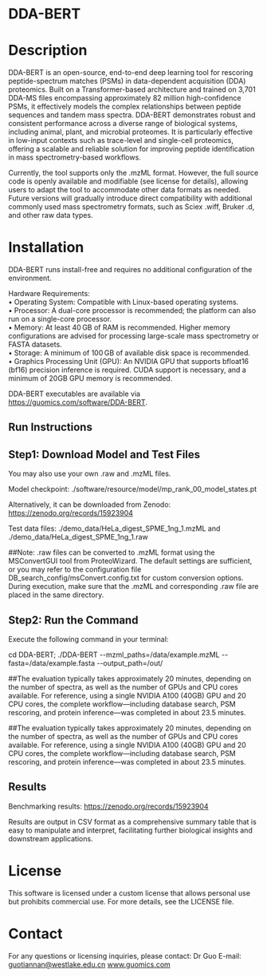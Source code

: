 # DDA-BERT
# Description
DDA-BERT is an open-source, end-to-end deep learning tool for rescoring peptide-spectrum matches (PSMs) in data-dependent acquisition (DDA) proteomics. Built on a Transformer-based architecture and trained on 3,701 DDA-MS files encompassing approximately 82 million high-confidence PSMs, it effectively models the complex relationships between peptide sequences and tandem mass spectra. DDA-BERT demonstrates robust and consistent performance across a diverse range of biological systems, including animal, plant, and microbial proteomes. It is particularly effective in low-input contexts such as trace-level and single-cell proteomics, offering a scalable and reliable solution for improving peptide identification in mass spectrometry-based workflows.

Currently, the tool supports only the .mzML format. However, the full source code is openly available and modifiable (see license for details), allowing users to adapt the tool to accommodate other data formats as needed. Future versions will gradually introduce direct compatibility with additional commonly used mass spectrometry formats, such as Sciex .wiff, Bruker .d, and other raw data types.

# Installation
DDA-BERT runs install-free and requires no additional configuration of the environment. 

Hardware Requirements:  
•	Operating System: Compatible with Linux-based operating systems.  
•	Processor: A dual-core processor is recommended; the platform can also run on a single-core processor.  
•	Memory: At least 40 GB of RAM is recommended. Higher memory configurations are advised for processing large-scale mass spectrometry or FASTA datasets.  
•	Storage: A minimum of 100 GB of available disk space is recommended.  
•	Graphics Processing Unit (GPU): An NVIDIA GPU that supports bfloat16 (bf16) precision inference is required. CUDA support is necessary, and a minimum of 20GB GPU memory is recommended.

DDA-BERT executables are available via https://guomics.com/software/DDA-BERT.

## Run Instructions
## Step1: Download Model and Test Files
You may also use your own .raw and .mzML files.

Model checkpoint: ./software/resource/model/mp_rank_00_model_states.pt 

Alternatively, it can be downloaded from Zenodo: https://zenodo.org/records/15923904

Test data files: ./demo_data/HeLa_digest_SPME_1ng_1.mzML and ./demo_data/HeLa_digest_SPME_1ng_1.raw

##Note: .raw files can be converted to .mzML format using the MSConvertGUI tool from ProteoWizard. The default settings are sufficient, or you may refer to the configuration file DB_search_config/msConvert.config.txt for custom conversion options.
During execution, make sure that the .mzML and corresponding .raw file are placed in the same directory.

## Step2: Run the Command
Execute the following command in your terminal:

cd DDA-BERT; 
./DDA-BERT --mzml_paths=/data/example.mzML --fasta=/data/example.fasta --output_path=/out/


##The evaluation typically takes approximately 20 minutes, depending on the number of spectra, as well as the number of GPUs and CPU cores available. For reference, using a single NVIDIA A100 (40GB) GPU and 20 CPU cores, the complete workflow—including database search, PSM rescoring, and protein inference—was completed in about 23.5 minutes.


##The evaluation typically takes approximately 20 minutes, depending on the number of spectra, as well as the number of GPUs and CPU cores available. For reference, using a single NVIDIA A100 (40GB) GPU and 20 CPU cores, the complete workflow—including database search, PSM rescoring, and protein inference—was completed in about 23.5 minutes.

## Results
Benchmarking results: https://zenodo.org/records/15923904

Results are output in CSV format as a comprehensive summary table that is easy to manipulate and interpret, facilitating further biological insights and downstream applications.

# License
This software is licensed under a custom license that allows personal use but prohibits commercial use. For more details, see the LICENSE file.

# Contact
For any questions or licensing inquiries, please contact: Dr Guo E-mail: guotiannan@westlake.edu.cn
www.guomics.com
